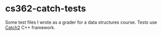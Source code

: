 # cs362-catch-tests
Some test files I wrote as a grader for a data structures course. Tests use [Catch2](https://github.com/catchorg/Catch2) C++ framework.
